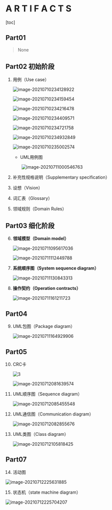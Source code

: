 # A R T I F A C T S

[toc]

## Part01

> None

## Part02 初始阶段 

1. 用例（Use case）

   ![image-20210710234128922](C:\Users\17727\AppData\Roaming\Typora\typora-user-images\image-20210710234128922.png)

   ![image-20210710234159454](C:\Users\17727\AppData\Roaming\Typora\typora-user-images\image-20210710234159454.png)

   ![image-20210710234216478](C:\Users\17727\AppData\Roaming\Typora\typora-user-images\image-20210710234216478.png)

   ![image-20210710234409571](C:\Users\17727\AppData\Roaming\Typora\typora-user-images\image-20210710234409571.png)

   ![image-20210710234721758](C:\Users\17727\AppData\Roaming\Typora\typora-user-images\image-20210710234721758.png)

   ![image-20210710234932849](C:\Users\17727\AppData\Roaming\Typora\typora-user-images\image-20210710234932849.png)

   ![image-20210710235002574](C:\Users\17727\AppData\Roaming\Typora\typora-user-images\image-20210710235002574.png)

   * UML用例图

     ​	![image-20210711000546763](C:\Users\17727\AppData\Roaming\Typora\typora-user-images\image-20210711000546763.png)

2. 补充性规格说明（Supplementary specification）

3. 设想（Vision）

4. 词汇表（Glossary）

5. 领域规则（Domain Rules）

## Part03 细化阶段

6. **领域模型（Domain model）**

   ![image-20210711095617036](C:\Users\17727\AppData\Roaming\Typora\typora-user-images\image-20210711095617036.png)

   ![image-20210711112449788](C:\Users\17727\AppData\Roaming\Typora\typora-user-images\image-20210711112449788.png)

7. **系统顺序图（System sequence diagram）**

   ![image-20210711130843313](C:\Users\17727\AppData\Roaming\Typora\typora-user-images\image-20210711130843313.png)

8. **操作契约（Operation contracts）**

   ![image-20210711161211723](C:\Users\17727\AppData\Roaming\Typora\typora-user-images\image-20210711161211723.png)

## Part04

9. UML包图（Package diagram）

   ![image-20210711164929906](C:\Users\17727\AppData\Roaming\Typora\typora-user-images\image-20210711164929906.png)

## Part05 

10. CRC卡

    ![3](C:\Users\17727\Desktop\SAD\myhw\Homework5\3.png)

    ![image-20210712081639574](C:\Users\17727\AppData\Roaming\Typora\typora-user-images\image-20210712081639574.png)

11. UML顺序图（Sequence diagram）

    ![image-20210712085455548](C:\Users\17727\AppData\Roaming\Typora\typora-user-images\image-20210712085455548.png)

12. UML通信图（Communication diagram）

    ![image-20210712082855676](C:\Users\17727\AppData\Roaming\Typora\typora-user-images\image-20210712082855676.png)

13. UML类图（Class diagram）

    ![image-20210712105818425](C:\Users\17727\AppData\Roaming\Typora\typora-user-images\image-20210712105818425.png)

## Part07 

14. 活动图

![image-20210712225631885](C:\Users\17727\AppData\Roaming\Typora\typora-user-images\image-20210712225631885.png)

15. 状态机（state machine diagram） 

![image-20210712225704207](C:\Users\17727\AppData\Roaming\Typora\typora-user-images\image-20210712225704207.png)

